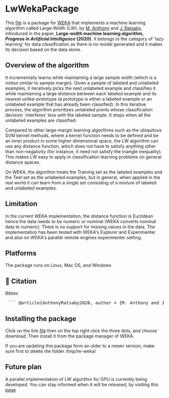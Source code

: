 # LwWekaPackage

This [file](https://github.com/ratsaby/LwWekaPackage/raw/main/LW-ver-1-0.zip) is a package for  [WEKA](https://ml.cms.waikato.ac.nz/weka) that implements a machine learning algorithm called
Large-Width (LW),  by [M. Anthony](https://www.lse.ac.uk/Mathematics/people/Martin-Anthony) and [J. Ratsaby](https://tinyurl.com/ratsaby), introduced in the paper,  **Large-width machine learning algorithm, *Progress in Artificial Intelligence* (2020)**.
It belongs to the category of 'lazy learning' for data classification as there is no model generated and it makes its decision based on the data alone.

## Overview of the algorithm
 
It incrementally learns while maintaining a large sample width (which is a notion similar to sample margin). Given a sample of labeled and unlabeled examples, it iteratively picks the next unlabeled example and classifies it while maintaining a large distance between each labeled example and its nearest unlike-prototype (a prototype is either a labeled example or an unlabeled example that has already been classified). In this iterative process, the algorithm prioritizes unlabeled points whose classification decision `interferes' less with the labeled sample. It stops when all the unlabeled examples are classified. 

Compared to other large-margin learning algorithms such as the ubiquitous SVM kernel methods, where a kernel function needs to be defined and be an inner product in some higher dimensional space, the LW algorithm can use any distance function, which does not have to satisfy anything other than non-negativity (for instance, it need not  satisfy the triangle inequality). This makes LW easy to apply in classification learning problems on general distance spaces.

On WEKA, the algorithm treats the Training set as the labeled examples and the Test set as the unlabeled examples, but in general, when applied in the real world it can learn from a single set consisting of a *mixture* of labeled and unlabeled examples.

## Limitation 
In the current WEKA implementation, the distance function is Euclidean hence the data needs to be numeric or nominal (WEKA converts nominal data to numeric). There is  no support for missing values in the data. 
The implementation has been tested with WEKA's Explorer and Experimenter and also on WEKA's parallel remote engines experimenter setting.

## Platforms
The package runs on Linux, Mac OS, and Windows

## 📖 Citation

Bibtex
<br>
<pre> ``` @article{AnthonyRatsaby2020, author = {M. Anthony and J. Ratsaby}, doi = {10.1007/s13748-020-00212-4}, journal = {Progress in Artificial Intelligence}, number = {3}, pages = {275--285}, title = {Large-width machine learning algorithm}, url = {https://doi.org/10.1007/s13748-020-00212-4}, volume = {9}, year = {2020} } ```</pre>

## Installing the package

Click on the link [file]([https://github.com/ratsaby/LwWekaPackage/blob/main/LW-ver-1-0.zip](https://github.com/ratsaby/LwWekaPackage/raw/main/LW-ver-1-0.zip)) then on the top right click the three dots, and choose download. Then  install it from the package manager of WEKA.

If you are updating this package form an older to a newer version, make sure first to delete the folder /tmp/lw-weka/

## Future plan

A parallel implementation of LW algorithm for GPU is currently being developed. You can stay informed when it will be released, by visiting this [page](https://storage.googleapis.com/ratsaby/weka-lw/LW.htm)
